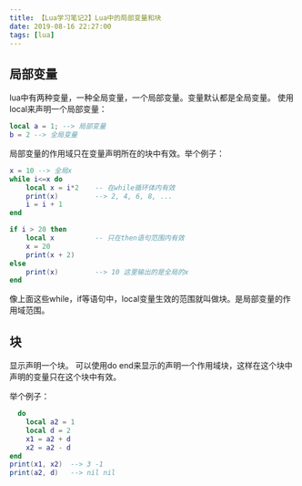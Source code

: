```yaml
---
title: 【Lua学习笔记2】Lua中的局部变量和块
date: 2019-08-16 22:27:00
tags: [lua]
---
```


## 局部变量
lua中有两种变量，一种全局变量，一个局部变量。变量默认都是全局变量。
使用local来声明一个局部变量：
```lua
local a = 1; --> 局部变量
b = 2 --> 全局变量
```
<!-- more -->
局部变量的作用域只在变量声明所在的块中有效。举个例子：
```lua
x = 10 --> 全局x
while i<=x do
    local x = i*2    -- 在while循环体内有效
    print(x)         --> 2, 4, 6, 8, ...
    i = i + 1
end

if i > 20 then
    local x          -- 只在then语句范围内有效
    x = 20
    print(x + 2)
else
    print(x)         --> 10 这里输出的是全局的x
end
```

像上面这些while，if等语句中，local变量生效的范围就叫做块。是局部变量的作用域范围。

## 块
显示声明一个块。
可以使用do end来显示的声明一个作用域块，这样在这个块中声明的变量只在这个块中有效。

举个例子：
```lua
  do
    local a2 = 1
    local d = 2
    x1 = a2 + d
    x2 = a2 - d
end          
print(x1, x2)  --> 3 -1
print(a2, d)   --> nil nil
```


